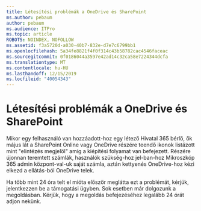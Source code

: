 ```yaml
---
title: Létesítési problémák a OneDrive és SharePoint
ms.author: pebaum
author: pebaum
ms.audience: ITPro
ms.topic: article
ROBOTS: NOINDEX, NOFOLLOW
ms.assetid: f3a5720d-a030-40b7-832e-d7e7c6799bb1
ms.openlocfilehash: 5a34fe8821f4f0f314c43b58782cac4546faceac
ms.sourcegitcommit: 0f0186044a3597e42ad14c32ca58e7224344dcfa
ms.translationtype: MT
ms.contentlocale: hu-HU
ms.lasthandoff: 12/15/2019
ms.locfileid: "40054343"
---
```

# <a name="provisioning-issues-in-onedrive-and-sharepoint"></a>Létesítési problémák a OneDrive és SharePoint

Mikor egy felhasználó van hozzáadott-hoz egy létező Hivatal 365 bérlő, ők május lát a SharePoint Online vagy OneDrive részére teendő ikonok listázott mint "elintézés megjelöl" amíg a kiépítési folyamat van befejezett. Részére újonnan teremtett számlák, használók szükség-hoz jel-ban-hoz Mikroszkóp 365 admin központ-val-uk saját számla, aztán kettyenés OneDrive-hoz kézi elkezd a ellátás-ból OneDrive telek.
  
Ha több mint 24 óra telt el mióta először meglátta ezt a problémát, kérjük, jelentkezzen be a támogatási ügyben. Sok esetben már dolgozunk a megoldásban. Kérjük, hogy a megoldás befejezéséhez legalább 24 órát adjon nekünk.
  